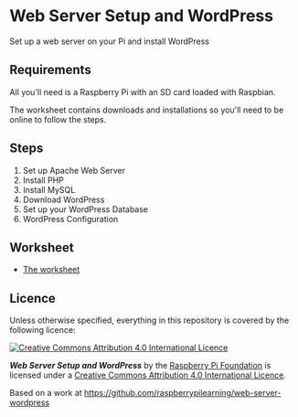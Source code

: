 # Web Server Setup and WordPress

Set up a web server on your Pi and install WordPress

## Requirements

All you'll need is a Raspberry Pi with an SD card loaded with Raspbian.

The worksheet contains downloads and installations so you'll need to be online to follow the steps.

## Steps

1. Set up Apache Web Server
1. Install PHP
1. Install MySQL
1. Download WordPress
1. Set up your WordPress Database
1. WordPress Configuration

## Worksheet

- [The worksheet](worksheet.md)

## Licence

Unless otherwise specified, everything in this repository is covered by the following licence:

[![Creative Commons Attribution 4.0 International Licence](http://i.creativecommons.org/l/by-sa/4.0/88x31.png)](http://creativecommons.org/licenses/by-sa/4.0/)

***Web Server Setup and WordPress*** by the [Raspberry Pi Foundation](http://raspberrypi.org) is licensed under a [Creative Commons Attribution 4.0 International Licence](http://creativecommons.org/licenses/by-sa/4.0/).

Based on a work at https://github.com/raspberrypilearning/web-server-wordpress

